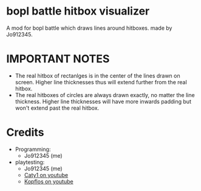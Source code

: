 # bopl battle hitbox visualizer
A mod for bopl battle which draws lines around hitboxes. made by Jo912345.

# IMPORTANT NOTES
- The real hitbox of rectanlges is in the center of the lines drawn on screen. Higher line thicknesses thus will extend further from the real hitbox.
- The real hitboxes of circles are always drawn exactly, no matter the line thickness. Higher line thicknesses will have more inwards padding but won't extend past the real hitbox.

# Credits
- Programming:
  - Jo912345 (me)
- playtesting:
  - Jo912345 (me)
  - [Caty1 on youtube](https://www.youtube.com/@Caty15)
  - [Kopflos on youtube](https://www.youtube.com/channel/UCFSR0grPylj3dJkm-QbW0pw)
